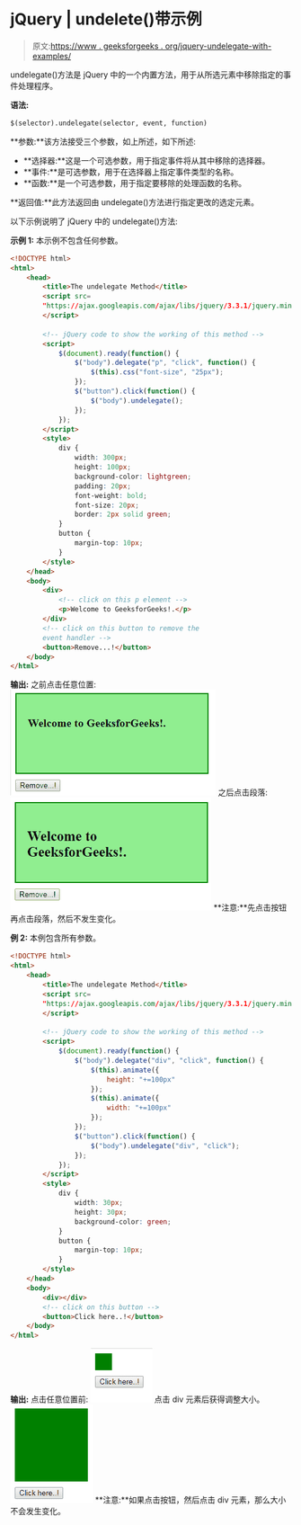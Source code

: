 # jQuery | undelete()带示例

> 原文:[https://www . geeksforgeeks . org/jquery-undelegate-with-examples/](https://www.geeksforgeeks.org/jquery-undelegate-with-examples/)

undelegate()方法是 jQuery 中的一个内置方法，用于从所选元素中移除指定的事件处理程序。

**语法:**

```html
$(selector).undelegate(selector, event, function)
```

**参数:**该方法接受三个参数，如上所述，如下所述:

*   **选择器:**这是一个可选参数，用于指定事件将从其中移除的选择器。
*   **事件:**是可选参数，用于在选择器上指定事件类型的名称。
*   **函数:**是一个可选参数，用于指定要移除的处理函数的名称。

**返回值:**此方法返回由 undelegate()方法进行指定更改的选定元素。

以下示例说明了 jQuery 中的 undelegate()方法:

**示例 1:** 本示例不包含任何参数。

```html
<!DOCTYPE html>
<html>
    <head>
        <title>The undelegate Method</title>
        <script src=
        "https://ajax.googleapis.com/ajax/libs/jquery/3.3.1/jquery.min.js">
        </script>

        <!-- jQuery code to show the working of this method -->
        <script>
            $(document).ready(function() {
                $("body").delegate("p", "click", function() {
                    $(this).css("font-size", "25px");
                });
                $("button").click(function() {
                    $("body").undelegate();
                });
            });
        </script>
        <style>
            div {
                width: 300px;
                height: 100px;
                background-color: lightgreen;
                padding: 20px;
                font-weight: bold;
                font-size: 20px;
                border: 2px solid green;
            }
            button {
                margin-top: 10px;
            }
        </style>
    </head>
    <body>
        <div>
            <!-- click on this p element -->
            <p>Welcome to GeeksforGeeks!.</p>
        </div>
        <!-- click on this button to remove the 
        event handler -->
        <button>Remove...!</button>
    </body>
</html>                                            
```

**输出:**
之前点击任意位置:
![](img/ec7c6bf3440933ad8a2d09514c47243e.png)
之后点击段落:
![](img/290b2d635269a1d5110e11507b830c32.png)
**注意:**先点击按钮再点击段落，然后不发生变化。

**例 2:** 本例包含所有参数。

```html
<!DOCTYPE html>
<html>
    <head>
        <title>The undelegate Method</title>
        <script src=
        "https://ajax.googleapis.com/ajax/libs/jquery/3.3.1/jquery.min.js">
        </script>

        <!-- jQuery code to show the working of this method -->
        <script>
            $(document).ready(function() {
                $("body").delegate("div", "click", function() {
                    $(this).animate({
                        height: "+=100px"
                    });
                    $(this).animate({
                        width: "+=100px"
                    });
                });
                $("button").click(function() {
                    $("body").undelegate("div", "click");
                });
            });
        </script>
        <style>
            div {
                width: 30px;
                height: 30px;
                background-color: green;
            }
            button {
                margin-top: 10px;
            }
        </style>
    </head>
    <body>
        <div></div>
        <!-- click on this button -->
        <button>Click here..!</button>
    </body>
</html>
```

**输出:**
点击任意位置前:
![](img/aaae831029ef5d9ea00ba61ca5fa911a.png)
点击 div 元素后获得调整大小。
![](img/8fb301fb0545c1899e973d5bdfc9e250.png)
**注意:**如果点击按钮，然后点击 div 元素，那么大小不会发生变化。